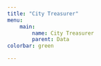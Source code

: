 ```yaml
---
title: "City Treasurer"
menu:
    main:
        name: City Treasurer
        parent: Data
colorbar: green

---
```

